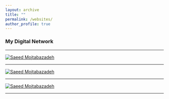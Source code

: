 ```yaml
---
layout: archive
title: ""
permalink: /websites/
author_profile: true
---
```


### **My Digital Network**
___
<a href="http://www.smoj.ir/" target="_blank">
    <img src="https://github.com/mojtabazadeh/mojtabazadeh.github.io/blob/main/images/Header.jpg?raw=true" alt="Saeed Mojtabazadeh" />
</a>

___

<a href="http://www.mojtabazadeh.ir/" target="_blank">
    <img src="https://github.com/mojtabazadeh/mojtabazadeh.github.io/blob/main/images/Header_2.jpg?raw=true" alt="Saeed Mojtabazadeh" />
</a>

___

<a href="http://www.drmojtabazadeh.ir/" target="_blank">
    <img src="https://github.com/mojtabazadeh/mojtabazadeh.github.io/blob/main/images/Header_3.jpg?raw=true" alt="Saeed Mojtabazadeh" />
</a>

___
